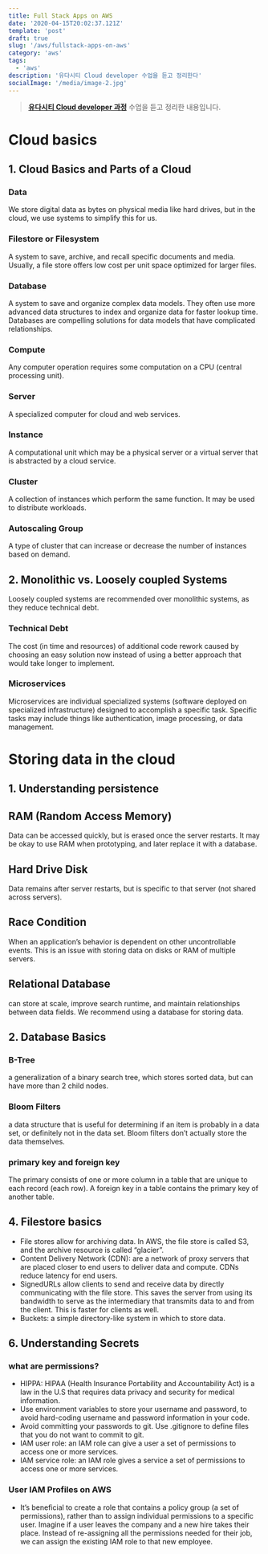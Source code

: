 ```yaml
---
title: Full Stack Apps on AWS
date: '2020-04-15T20:02:37.121Z'
template: 'post'
draft: true
slug: '/aws/fullstack-apps-on-aws'
category: 'aws'
tags:
  - 'aws'
description: '유다시티 Cloud developer 수업을 듣고 정리한다'
socialImage: '/media/image-2.jpg'
---
```


> **[유다시티 Cloud developer 과정](https://www.udacity.com/course/cloud-developer-nanodegree--nd9990)** 수업을 듣고 정리한 내용입니다.

# Cloud basics

## 1. Cloud Basics and Parts of a Cloud

### Data

We store digital data as bytes on physical media like hard drives, but in the cloud, we use systems to simplify this for us.

### Filestore or Filesystem

A system to save, archive, and recall specific documents and media. Usually, a file store offers low cost per unit space optimized for larger files.

### Database

A system to save and organize complex data models. They often use more advanced data structures to index and organize data for faster lookup time. Databases are compelling solutions for data models that have complicated relationships.

### Compute

Any computer operation requires some computation on a CPU (central processing unit).

### Server

A specialized computer for cloud and web services.

### Instance

A computational unit which may be a physical server or a virtual server that is abstracted by a cloud service.

### Cluster

A collection of instances which perform the same function. It may be used to distribute workloads.

### Autoscaling Group

A type of cluster that can increase or decrease the number of instances based on demand.

## 2. Monolithic vs. Loosely coupled Systems

Loosely coupled systems are recommended over monolithic systems, as they reduce technical debt.

### Technical Debt

The cost (in time and resources) of additional code rework caused by choosing an easy solution now instead of using a better approach that would take longer to implement.

### Microservices

Microservices are individual specialized systems (software deployed on specialized infrastructure) designed to accomplish a specific task. Specific tasks may include things like authentication, image processing, or data management.

# Storing data in the cloud

## 1. Understanding persistence

## RAM (Random Access Memory)

Data can be accessed quickly, but is erased once the server restarts. It may be okay to use RAM when prototyping, and later replace it with a database.

## Hard Drive Disk

Data remains after server restarts, but is specific to that server (not shared across servers).

## Race Condition

When an application’s behavior is dependent on other uncontrollable events. This is an issue with storing data on disks or RAM of multiple servers.

## Relational Database

can store at scale, improve search runtime, and maintain relationships between data fields. We recommend using a database for storing data.

## 2. Database Basics

### B-Tree

a generalization of a binary search tree, which stores sorted data, but can have more than 2 child nodes.

### Bloom Filters

a data structure that is useful for determining if an item is probably in a data set, or definitely not in the data set. Bloom filters don’t actually store the data themselves.

### primary key and foreign key

The primary consists of one or more column in a table that are unique to each record (each row). A foreign key in a table contains the primary key of another table.

## 4. Filestore basics

- File stores allow for archiving data. In AWS, the file store is called S3, and the archive resource is called “glacier”.
- Content Delivery Network (CDN): are a network of proxy servers that are placed closer to end users to deliver data and compute. CDNs reduce latency for end users.
- SignedURLs allow clients to send and receive data by directly communicating with the file store. This saves the server from using its bandwidth to serve as the intermediary that transmits data to and from the client. This is faster for clients as well.
- Buckets: a simple directory-like system in which to store data.

## 6. Understanding Secrets

### what are permissions?

- HIPPA: HIPAA (Health Insurance Portability and Accountability Act) is a law in the U.S that requires data privacy and security for medical information.
- Use environment variables to store your username and password, to avoid hard-coding username and password information in your code.
- Avoid committing your passwords to git. Use .gitignore to define files that you do not want to commit to git.
- IAM user role: an IAM role can give a user a set of permissions to access one or more services.
- IAM service role: an IAM role gives a service a set of permissions to access one or more services.

### User IAM Profiles on AWS

- It’s beneficial to create a role that contains a policy group (a set of permissions), rather than to assign individual permissions to a specific user. Imagine if a user leaves the company and a new hire takes their place. Instead of re-assigning all the permissions needed for their job, we can assign the existing IAM role to that new employee.
